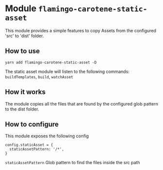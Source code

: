 # Module `flamingo-carotene-static-asset`
This module provides a simple features to copy Assets from the configured 'src' to 'dist' folder.

## How to use
```
yarn add flamingo-carotene-static-asset -D
```

The static asset module will listen to the following commands: `buildTemplates`, `build`, `watchAsset`

## How it works
The module copies all the files that are found by the configured glob pattern to the dist folder.

## How to configure
This module exposes the following config
```
config.staticAsset = {
  staticAssetPattern: '/*',
}
```
`staticAssetPattern` Glob pattern to find the files inside the src path